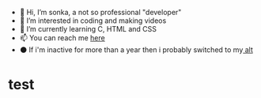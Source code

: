 - 👋 Hi, I’m sonka, a not so professional "developer"
- 👀 I’m interested in coding and making videos 
- 🌱 I’m currently learning C, HTML and CSS
- 📫 You can reach me <a href=https://appwizc.pl> here </a>
- ⚫ If i'm inactive for more than a year then i probably switched to my<a href=https://github.com/sonkaskid> alt </a>

<h1> test </h1>
